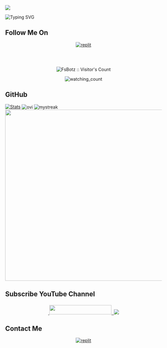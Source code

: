   <a href="https://github.com/FsBotz/readme-typing-svg">
    <img src="https://readme-typing-svg.demolab.com/?lines=FsBotz&font=Fira%20SemiBold&center=true&width=480&height=45&color=fff68f&vCenter=true&pause=1000&size=40" /></a>
</p>

![Typing SVG](https://readme-typing-svg.herokuapp.com/?lines=Welcome+To+My+GitHub+Profile;My+Name+Is+Firos+Sha+Muhammad;I+Am+A+Student;Currently+Learning+Nothing;Thank+You!)

## Follow Me On

</p>
<p align="center">
<!-- <a href="https://instagram.com/tech.vj"><img alt="replit" src="https://img.shields.io/badge/-Instagram-orange?style=for-the-badge&logo=instagram&logoColor=white"/></a> <a href="https://telegram.me/VJ_Botz"><img alt="replit" src="https://img.shields.io/badge/-Telegram-blue?style=for-the-badge&logo=telegram&logoColor=white"/></a> -->
<a href="https://youtube.com/@FsBotz"><img alt="replit" src="https://img.shields.io/badge/-youtube-red?style=for-the-badge&logo=youtube&logoColor=white"/></a>
</p>

<br>
<br>
<p align="center">
<img src="https://profile-counter.glitch.me/{FsBotzTg}/count.svg" alt="FsBotz :: Visitor's Count" />

<p align="center">
<img src="https://komarev.com/ghpvc/?username=FsBotzTg&color=yellow" alt="watching_count" />
</p>

## GitHub 

[![Stats](https://github-readme-stats.vercel.app/api?username=FsBotzTg&hide=prs&count_public=true&show_icons=true&theme=algolia)](https://github.com/FsBotzTg)
<img align="center" src="https://github-readme-stats.vercel.app/api/top-langs?username=FsBotzTg&show_icons=true&locale=en&layout=compact&theme=chartreuse-dark" alt="ovi"/>
<img align="center" src="https://github-readme-streak-stats.herokuapp.com/?user=FsBotzTg&theme=chartreuse-dark" alt="mystreak"/>
<a href="https://github.com/FsBotzTg"><img width=550 src="https://github-profile-trophy.vercel.app/?username=FsBotzTg&theme=dracula&no-frame=true&title=Followers,Stars,Commit,Repository,Issues"/></a>

## Subscribe YouTube Channel 

<h3 align="center">
<a href="https://www.youtube.com/@FsBotz">
    &nbsp;<img src="https://img.shields.io/badge/FsBotz YT-FF0000?style=flat-square&logo=YouTube" width="200" height="30">&nbsp;
<a href="https://youtube.com/@FsBotz"> <img src="https://img.shields.io/youtube/channel/subscribers/UCEWm-JSe1r-2LfHJkIhtbJQ?V?label=Subscribers&style=for-the-badge&color=FF0000&labelColor=ce463"/>
</a>
</p>

## Contact Me 

<p align="center">
<a href="https://telegram.me/firossha"><img alt="replit" src="https://img.shields.io/badge/-Telegram-blue?style=for-the-badge&logo=telegram&logoColor=white"/></a>
